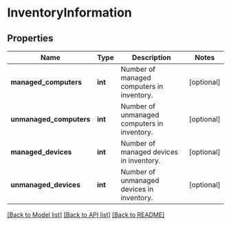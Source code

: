 # InventoryInformation

## Properties
Name | Type | Description | Notes
------------ | ------------- | ------------- | -------------
**managed_computers** | **int** | Number of managed computers in inventory. | [optional] 
**unmanaged_computers** | **int** | Number of unmanaged computers in inventory. | [optional] 
**managed_devices** | **int** | Number of managed devices in inventory. | [optional] 
**unmanaged_devices** | **int** | Number of unmanaged devices in inventory. | [optional] 

[[Back to Model list]](../README.md#documentation-for-models) [[Back to API list]](../README.md#documentation-for-api-endpoints) [[Back to README]](../README.md)


